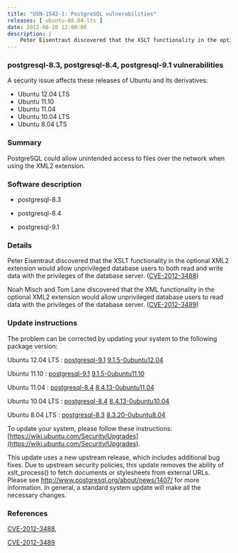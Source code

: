 ```yaml
---
title: "USN-1542-1: PostgreSQL vulnerabilities"
releases: [ ubuntu-08.04-lts ]
date: 2012-08-20 12:00:00
description: |
    Peter Eisentraut discovered that the XSLT functionality in the optional XML2 extension would allow unprivileged database users to both read and write data with the privileges of the database server. ([CVE-2012-3488](http://people.ubuntu.com/~ubuntu-security/cve/CVE-2012-3488))
--- 
```

 
### postgresql-8.3, postgresql-8.4, postgresql-9.1 vulnerabilities

A security issue affects these releases of Ubuntu and its derivatives:

* Ubuntu 12.04 LTS
* Ubuntu 11.10
* Ubuntu 11.04
* Ubuntu 10.04 LTS
* Ubuntu 8.04 LTS

### Summary

PostgreSQL could allow unintended access to files over the network when using the XML2 extension.

### Software description

* postgresql-8.3 

* postgresql-8.4 

* postgresql-9.1 

### Details

Peter Eisentraut discovered that the XSLT functionality in the optional XML2 extension would allow unprivileged database users to both read and write data with the privileges of the database server. ([CVE-2012-3488](http://people.ubuntu.com/~ubuntu-security/cve/CVE-2012-3488))

Noah Misch and Tom Lane discovered that the XML functionality in the optional XML2 extension would allow unprivileged database users to read data with the privileges of the database server. ([CVE-2012-3489](http://people.ubuntu.com/~ubuntu-security/cve/CVE-2012-3489)) 

### Update instructions

The problem can be corrected by updating your system to the following package version:

Ubuntu 12.04 LTS
 : [postgresql-9.1](https://launchpad.net/ubuntu/+source/postgresql-9.1) <span> [9.1.5-0ubuntu12.04](https://launchpad.net/ubuntu/+source/postgresql-9.1/9.1.5-0ubuntu12.04) </span> 

Ubuntu 11.10
 : [postgresql-9.1](https://launchpad.net/ubuntu/+source/postgresql-9.1) <span> [9.1.5-0ubuntu11.10](https://launchpad.net/ubuntu/+source/postgresql-9.1/9.1.5-0ubuntu11.10) </span> 

Ubuntu 11.04
 : [postgresql-8.4](https://launchpad.net/ubuntu/+source/postgresql-8.4) <span> [8.4.13-0ubuntu11.04](https://launchpad.net/ubuntu/+source/postgresql-8.4/8.4.13-0ubuntu11.04) </span> 

Ubuntu 10.04 LTS
 : [postgresql-8.4](https://launchpad.net/ubuntu/+source/postgresql-8.4) <span> [8.4.13-0ubuntu10.04](https://launchpad.net/ubuntu/+source/postgresql-8.4/8.4.13-0ubuntu10.04) </span> 

Ubuntu 8.04 LTS
 : [postgresql-8.3](https://launchpad.net/ubuntu/+source/postgresql-8.3) <span> [8.3.20-0ubuntu8.04](https://launchpad.net/ubuntu/+source/postgresql-8.3/8.3.20-0ubuntu8.04) </span> 

To update your system, please follow these instructions: [https://wiki.ubuntu.com/Security/Upgrades](https://wiki.ubuntu.com/Security/Upgrades).

This update uses a new upstream release, which includes additional bug fixes. Due to upstream security policies, this update removes the ability of xslt_process() to fetch documents or stylesheets from external URLs. Please see http://www.postgresql.org/about/news/1407/ for more information. In general, a standard system update will make all the necessary changes. 

### References

 [CVE-2012-3488](http://people.ubuntu.com/~ubuntu-security/cve/CVE-2012-3488), 

 [CVE-2012-3489](http://people.ubuntu.com/~ubuntu-security/cve/CVE-2012-3489)
 
